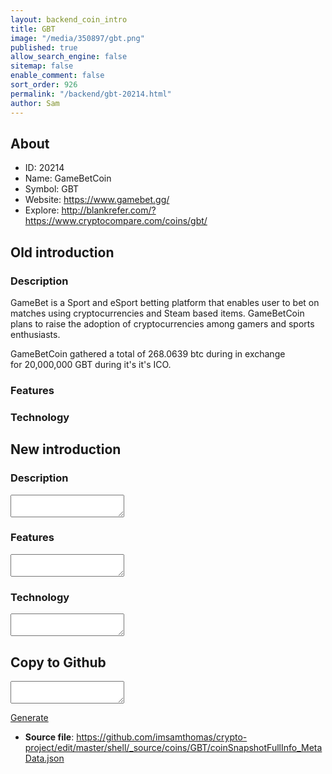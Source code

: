 ```yaml
---
layout: backend_coin_intro
title: GBT
image: "/media/350897/gbt.png"
published: true
allow_search_engine: false
sitemap: false
enable_comment: false
sort_order: 926
permalink: "/backend/gbt-20214.html"
author: Sam
---
```


## About

- ID: 20214
- Name: GameBetCoin
- Symbol: GBT
- Website: https://www.gamebet.gg/
- Explore: http://blankrefer.com/?https://www.cryptocompare.com/coins/gbt/


## Old introduction

### Description

<p><span>GameBet is a Sport and eSport betting platform that enables user to bet on matches using cryptocurrencies and Steam based items.</span><span> GameBetCoin plans to raise the adoption of cryptocurrencies among gamers and sports enthusiasts.</span></p><p><span>GameBetCoin gathered a total of 268.0639 btc during <span>in exchange for</span><span> </span><span>20,000,000 GBT during it&#39;s it&#39;s ICO.</span></span></p>

### Features


### Technology




## New introduction


### Description
<textarea id="meta_description" name="description"></textarea>

### Features
<textarea id="meta_features" name="features"></textarea>

### Technology
<textarea id="meta_technology" name="technology"></textarea>


## Copy to Github

<textarea id="coinsnapshotfullinfo_metadata"></textarea>

<a href="#gen" onclick="generateMetaDatJson()">Generate</a>

- **Source file**: <a href="https://github.com/imsamthomas/crypto-project/edit/master/shell/_source/coins/GBT/coinSnapshotFullInfo_MetaData.json">https://github.com/imsamthomas/crypto-project/edit/master/shell/_source/coins/GBT/coinSnapshotFullInfo_MetaData.json</a>


